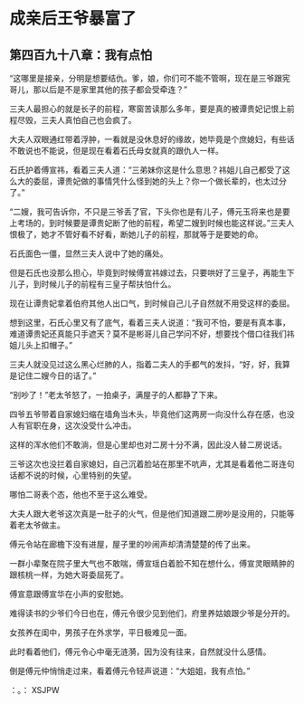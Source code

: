 # 成亲后王爷暴富了 
 ## 第四百九十八章：我有点怕
  “这哪里是接亲，分明是想要结仇。爹，娘，你们可不能不管啊，现在是三爷跟宪哥儿，那以后是不是家里其他的孩子都会受牵连？”  
  
 三夫人最担心的就是长子的前程，寒窗苦读那么多年，要是真的被谭贵妃记恨上前程尽毁，三夫人真怕自己也会疯了。  
  
 大夫人双眼通红带着浮肿，一看就是没休息好的缘故，她毕竟是个庶媳妇，有些话不敢说也不能说，但是现在看着石氏母女就真的跟仇人一样。  
  
 石氏护着傅宣祎，看着三夫人道：“三弟妹你这是什么意思？祎姐儿自己都受了这么大的委屈，谭贵妃做的事情凭什么怪到她的头上？你一个做长辈的，也太过分了。”  
  
 “二嫂，我可告诉你，不只是三爷丢了官，下头你也是有儿子，傅元玉将来也是要上考场的，到时候要是谭贵妃断了他的前程，希望二嫂到时候也能这样说。”三夫人恨极了，她才不管好看不好看，断她儿子的前程，那就等于是要她的命。  
  
 石氏面色一僵，显然三夫人说中了她的痛处。  
  
 但是石氏也没那么担心，毕竟到时候傅宣祎嫁过去，只要哄好了三皇子，再能生下儿子，到时候儿子的前程有三皇子帮扶怕什么。  
  
 现在让谭贵妃拿着伯府其他人出口气，到时候自己儿子自然就不用受这样的委屈。  
  
 想到这里，石氏心里又有了底气，看着三夫人说道：“我可不怕，要是有真本事，难道谭贵妃还真能只手遮天？莫不是彬哥儿自己学问不好，想要找个借口往我们祎姐儿头上扣帽子。”  
  
 三夫人就没见过这么黑心烂肺的人，指着二夫人的手都气的发抖，“好，好，我算是记住二嫂今日的话了。”  
  
 “别吵了！”老太爷怒了，一拍桌子，满屋子的人都静了下来。  
  
 四爷五爷带着自家媳妇缩在墙角当木头，毕竟他们这两房一向没什么存在感，也没人有官职在身，这次没受什么冲击。  
  
 这样的浑水他们不敢淌，但是心里却也对二房十分不满，因此没人替二房说话。  
  
 三爷这次也没拦着自家媳妇，自己沉着脸站在那里不吭声，尤其是看着他二哥连句话都不说的时候，心里特别的失望。  
  
 哪怕二哥表个态，他也不至于这么难受。  
  
 大夫人跟大老爷这次真是一肚子的火气，但是他们知道跟二房吵是没用的，只能等着老太爷做主。  
  
 傅元令站在廊檐下没有进屋，屋子里的吵闹声却清清楚楚的传了出来。  
  
 一群小辈聚在院子里大气也不敢喘，傅宣瑶白着脸不知在想什么，傅宣灵眼睛肿的跟核桃一样，为她大哥委屈死了。  
  
 傅宣意跟傅宣华在小声的安慰她。  
  
 难得读书的少爷们今日也在，傅元令很少见到他们，府里养姑娘跟少爷是分开的。  
  
 女孩养在闺中，男孩子在外求学，平日极难见一面。  
  
 此时看着他们，傅元令心中毫无涟漪，因为没有往来，自然就没什么感情。  
  
 倒是傅元仲悄悄走过来，看着傅元令轻声说道：“大姐姐，我有点怕。”  
  
 ：。： 
XSJPW
